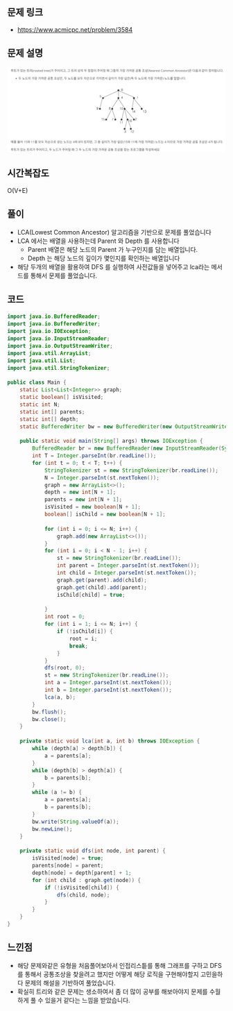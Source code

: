 ## 문제 링크
* https://www.acmicpc.net/problem/3584

## 문제 설명
![img_2.png](img_2.png)
## 시간복잡도

O(V+E)

## 풀이
- LCA(Lowest Common Ancestor) 알고리즘을 기반으로 문제를 풀었습니다
- LCA 에서는 배열을 사용하는데 Parent 와 Depth 를 사용합니다
  - Parent 배열은 해당 노드의 Parent 가 누구인지를 담는 배열입니다.
  - Depth 는 해당 노드의 깊이가 몇인지를 확인하는 배열입니다
- 해당 두개의 배열을 활용하여 DFS 를 실행하여 사전값들을 넣어주고 lca라는 메서드를 통해서 문제를 풀었습니다.

## 코드
```java
import java.io.BufferedReader;
import java.io.BufferedWriter;
import java.io.IOException;
import java.io.InputStreamReader;
import java.io.OutputStreamWriter;
import java.util.ArrayList;
import java.util.List;
import java.util.StringTokenizer;

public class Main {
	static List<List<Integer>> graph;
	static boolean[] isVisited;
	static int N;
	static int[] parents;
	static int[] depth;
	static BufferedWriter bw = new BufferedWriter(new OutputStreamWriter(System.out));

	public static void main(String[] args) throws IOException {
		BufferedReader br = new BufferedReader(new InputStreamReader(System.in));
		int T = Integer.parseInt(br.readLine());
		for (int t = 0; t < T; t++) {
			StringTokenizer st = new StringTokenizer(br.readLine());
			N = Integer.parseInt(st.nextToken());
			graph = new ArrayList<>();
			depth = new int[N + 1];
			parents = new int[N + 1];
			isVisited = new boolean[N + 1];
			boolean[] isChild = new boolean[N + 1];

			for (int i = 0; i <= N; i++) {
				graph.add(new ArrayList<>());
			}
			for (int i = 0; i < N - 1; i++) {
				st = new StringTokenizer(br.readLine());
				int parent = Integer.parseInt(st.nextToken());
				int child = Integer.parseInt(st.nextToken());
				graph.get(parent).add(child);
				graph.get(child).add(parent);
				isChild[child] = true;

			}
			int root = 0;
			for (int i = 1; i <= N; i++) {
				if (!isChild[i]) {
					root = i;
					break;
				}
			}
			dfs(root, 0);
			st = new StringTokenizer(br.readLine());
			int a = Integer.parseInt(st.nextToken());
			int b = Integer.parseInt(st.nextToken());
			lca(a, b);
		}
		bw.flush();
		bw.close();
	}

	private static void lca(int a, int b) throws IOException {
		while (depth[a] > depth[b]) {
			a = parents[a];
		}
		while (depth[b] > depth[a]) {
			b = parents[b];
		}
		while (a != b) {
			a = parents[a];
			b = parents[b];
		}
		bw.write(String.valueOf(a));
		bw.newLine();
	}

	private static void dfs(int node, int parent) {
		isVisited[node] = true;
		parents[node] = parent;
		depth[node] = depth[parent] + 1;
		for (int child : graph.get(node)) {
			if (!isVisited[child]) {
				dfs(child, node);
			}
		}
	}
}

```
## 느낀점

- 해당 문제와같은 유형을 처음풀어보아서 인접리스틑를 통해 그래프를 구하고 DFS 를 통해서 공통조상을 찾을려고 했지만 어떻게 해당 로직을 구현해야할지 고민을하다 문제의 해설을 기반하여 풀었습니다.
- 확실히 트리와 같은 문제는 생소하여서 좀 더 많이 공부를 해보아야지 문제를 수월하게 풀 수 있을거 같다는 느낌을 받았습니다.

